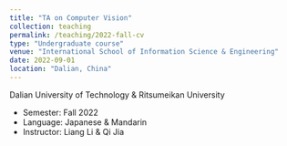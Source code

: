 ```yaml
---
title: "TA on Computer Vision"
collection: teaching
permalink: /teaching/2022-fall-cv
type: "Undergraduate course"
venue: "International School of Information Science & Engineering"
date: 2022-09-01
location: "Dalian, China"
---
```


Dalian University of Technology & Ritsumeikan University

* Semester: Fall 2022
* Language: Japanese & Mandarin
* Instructor: Liang Li & Qi Jia
